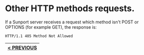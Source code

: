 # Other HTTP methods requests.

If a Sunport server receives a request which method isn't POST or OPTIONS (for example GET), the response is:

```http
HTTP/1.1 405 Method Not Allowed
```

| [< PREVIOUS](generic_requests.md) |
|:---------------------------------:|
